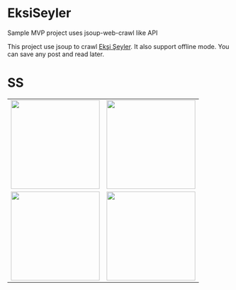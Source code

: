 # EksiSeyler
Sample MVP project uses jsoup-web-crawl like API

This project use jsoup to crawl <a href="https://seyler.eksisozluk.com/">Ekşi Şeyler</a>.
It also support offline mode. You can save any post and read later.

# SS
<table>
<tr><td><img src="https://i.hizliresim.com/QpqqZk.png" width=200 height=auto/></td><td><img src="https://i.hizliresim.com/Ma77LN.png" width=200 height=auto/></td></tr>
<tr><td><img src="https://i.hizliresim.com/XEAAk7.png" width=200 height=auto/></td><td><img src="https://i.hizliresim.com/bL33D8.png" width=200 height=auto/></td></tr>
</table>
